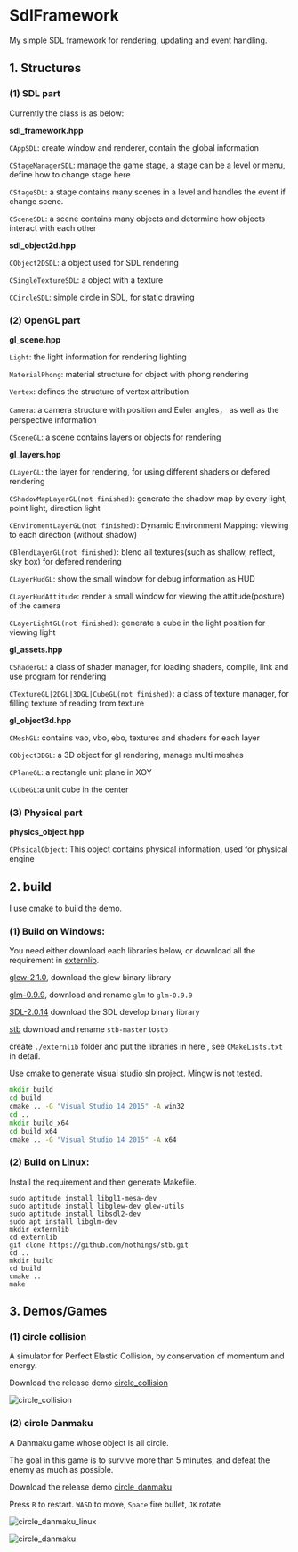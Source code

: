 # SdlFramework
My simple SDL framework for rendering, updating and event handling.

## 1. Structures

### (1) SDL  part

Currently the class is as below:

**sdl_framework.hpp**

`CAppSDL`:  create window and renderer, contain the global information

`CStageManagerSDL`: manage the game stage, a stage can be a level or menu,  define how to change stage here

`CStageSDL`:  a stage contains many scenes in a level and handles the event if change scene.

`CSceneSDL`: a scene contains many objects and determine how objects interact with each other

**sdl_object2d.hpp**

`CObject2DSDL`: a object used for SDL rendering

`CSingleTextureSDL`:  a object with a texture

`CCircleSDL`: simple circle in SDL, for static drawing

### (2) OpenGL part

**gl_scene.hpp** 

`Light`: the light information for rendering lighting

`MaterialPhong`: material structure for object with phong rendering

`Vertex`:  defines the structure of vertex attribution

`Camera`: a camera structure with position and Euler angles， as well as the perspective information

`CSceneGL`:  a scene  contains layers or objects for rendering

**gl_layers.hpp**

`CLayerGL`:  the layer for rendering, for using different shaders or defered rendering

`CShadowMapLayerGL(not finished)`:  generate the shadow map by every light, point light, direction light

`CEnviromentLayerGL(not finished)`:  Dynamic Environment Mapping: viewing to each direction (without shadow)

`CBlendLayerGL(not finished)`:  blend all textures(such as shallow, reflect, sky box) for defered rendering  

`CLayerHudGL`: show the small window for debug information as HUD

`CLayerHudAttitude`:  render a small window for viewing the attitude(posture) of the camera

`CLayerLightGL(not finished)`:  generate a cube in the light position for viewing light

**gl_assets.hpp**

`CShaderGL`: a class of shader manager, for loading shaders, compile, link and use program for rendering

`CTextureGL|2DGL|3DGL|CubeGL(not finished)`:  a class of texture manager, for filling texture of reading from texture

**gl_object3d.hpp**

`CMeshGL`: contains vao, vbo, ebo, textures and shaders for each layer

`CObject3DGL`:  a 3D object for gl rendering, manage multi meshes

`CPlaneGL`: a rectangle unit plane in XOY

`CCubeGL`:a unit cube in the center

### (3) Physical part

**physics_object.hpp**

`CPhsicalObject`: This object contains physical information, used for physical engine



## 2. build

I use cmake to build the demo.

### (1) Build on Windows:  

 You need either download each libraries below, or download all the requirement in [externlib](https://github.com/YuriSizuku/SdlFramework/releases/download/v0.1/externlib.7z).

[glew-2.1.0](https://sourceforge.net/projects/glew/files/glew/2.1.0/),  download the glew binary library

[glm-0.9.9](https://github.com/g-truc/glm/releases/download/0.9.9.8/glm-0.9.9.8.7z),  download and rename `glm` to `glm-0.9.9`

[SDL-2.0.14](https://www.libsdl.org/release/SDL2-devel-2.0.14-VC.zip)  download the SDL develop binary library

[stb](https://github.com/nothings/stb/archive/refs/heads/master.zip) download and rename  `stb-master` to`stb`

create `./externlib` folder and put the libraries in here , see  `CMakeLists.txt` in detail.

Use cmake  to generate visual studio sln project. Mingw is not tested.

```cmd
mkdir build
cd build
cmake .. -G "Visual Studio 14 2015" -A win32
cd ..
mkdir build_x64
cd build_x64
cmake .. -G "Visual Studio 14 2015" -A x64
```

### (2) Build on Linux: 

Install the requirement and then generate Makefile.

```shell
sudo aptitude install libgl1-mesa-dev
sudo aptitude install libglew-dev glew-utils
sudo aptitude install libsdl2-dev
sudo apt install libglm-dev
mkdir externlib
cd externlib
git clone https://github.com/nothings/stb.git
cd ..
mkdir build
cd build
cmake ..
make
```



## 3. Demos/Games

### (1) circle collision

A simulator for Perfect Elastic Collision, by conservation of momentum and energy.

Download the release demo [circle_collision](https://github.com/YuriSizuku/SdlFramework/releases/download/v0.1/circle_collision.exe)

![circle_collision](screenshot/circle_collision.gif)

### (2) circle Danmaku

A Danmaku game whose object is all circle.

The goal in this game is to survive more than 5 minutes, and defeat the enemy as much as possible.

Download the release demo [circle_danmaku](https://github.com/YuriSizuku/SdlFramework/releases/download/v0.1/circle_danmaku.exe)

Press `R` to restart. `WASD` to move, `Space` fire bullet, `JK` rotate

![circle_danmaku_linux](screenshot/circle_danmaku_linux.png)

![circle_danmaku](screenshot/circle_danmaku.gif)

